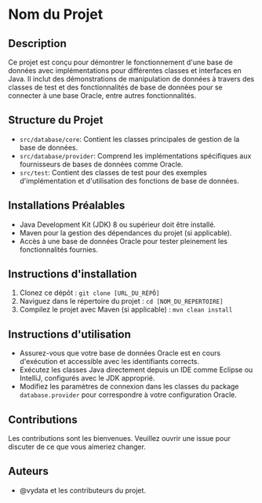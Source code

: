 # Nom du Projet

## Description
Ce projet est conçu pour démontrer le fonctionnement d'une base de données avec implémentations pour différentes classes et interfaces en Java. Il inclut des démonstrations de manipulation de données à travers des classes de test et des fonctionnalités de base de données pour se connecter à une base Oracle, entre autres fonctionnalités.

## Structure du Projet
- `src/database/core`: Contient les classes principales de gestion de la base de données.
- `src/database/provider`: Comprend les implémentations spécifiques aux fournisseurs de bases de données comme Oracle.
- `src/test`: Contient des classes de test pour des exemples d'implémentation et d'utilisation des fonctions de base de données.

## Installations Préalables
- Java Development Kit (JDK) 8 ou supérieur doit être installé.
- Maven pour la gestion des dépendances du projet (si applicable).
- Accès à une base de données Oracle pour tester pleinement les fonctionnalités fournies.

## Instructions d'installation
1. Clonez ce dépôt : `git clone [URL_DU_RÉPÔ]`
2. Naviguez dans le répertoire du projet : `cd [NOM_DU_REPERTOIRE]`
3. Compilez le projet avec Maven (si applicable) : `mvn clean install`

## Instructions d'utilisation
- Assurez-vous que votre base de données Oracle est en cours d'exécution et accessible avec les identifiants corrects.
- Exécutez les classes Java directement depuis un IDE comme Eclipse ou IntelliJ, configurés avec le JDK approprié.
- Modifiez les paramètres de connexion dans les classes du package `database.provider` pour correspondre à votre configuration Oracle.

## Contributions
Les contributions sont les bienvenues. Veuillez ouvrir une issue pour discuter de ce que vous aimeriez changer.

## Auteurs
- @vydata et les contributeurs du projet.